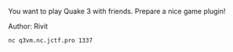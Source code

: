 You want to play Quake 3 with friends. Prepare a nice game plugin!

Author: Rivit

```
nc q3vm.nc.jctf.pro 1337
```
